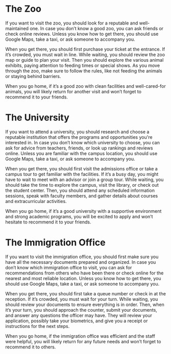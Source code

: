 # The Zoo
If you want to visit the zoo, you should look for a reputable and well-maintained one. In case you don’t know a good zoo, you can ask friends or check online reviews. Unless you know how to get there, you should use Google Maps, take a taxi, or ask someone to accompany you.

When you get there, you should first purchase your ticket at the entrance. If it’s crowded, you must wait in line. While waiting, you should review the zoo map or guide to plan your visit. Then you should explore the various animal exhibits, paying attention to feeding times or special shows. As you move through the zoo, make sure to follow the rules, like not feeding the animals or staying behind barriers.

When you go home, if it’s a good zoo with clean facilities and well-cared-for animals, you will likely return for another visit and won’t forget to recommend it to your friends.

# The University
If you want to attend a university, you should research and choose a reputable institution that offers the programs and opportunities you're interested in. In case you don’t know which university to choose, you can ask for advice from teachers, friends, or look up rankings and reviews online. Unless you are familiar with the campus location, you should use Google Maps, take a taxi, or ask someone to accompany you.

When you get there, you should first visit the admissions office or take a campus tour to get familiar with the facilities. If it’s a busy day, you might have to wait to meet with an advisor or join a group tour. While waiting, you should take the time to explore the campus, visit the library, or check out the student center. Then, you should attend any scheduled information sessions, speak with faculty members, and gather details about courses and extracurricular activities.

When you go home, if it’s a good university with a supportive environment and strong academic programs, you will be excited to apply and won’t hesitate to recommend it to your friends.

# The Immigration Office
If you want to visit the immigration office, you should first make sure you have all the necessary documents prepared and organized. In case you don’t know which immigration office to visit, you can ask for recommendations from others who have been there or check online for the nearest and most reliable location. Unless you know how to get there, you should use Google Maps, take a taxi, or ask someone to accompany you.

When you get there, you should first take a queue number or check in at the reception. If it’s crowded, you must wait for your turn. While waiting, you should review your documents to ensure everything is in order. Then, when it’s your turn, you should approach the counter, submit your documents, and answer any questions the officer may have. They will review your application, possibly take your biometrics, and give you a receipt or instructions for the next steps.

When you go home, if the immigration office was efficient and the staff were helpful, you will likely return for any future needs and won’t forget to recommend it to others.
